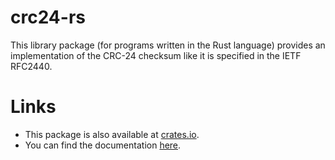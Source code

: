 # crc24-rs

This library package (for programs written in the Rust language) provides
an implementation of the CRC-24 checksum like it is specified in the
IETF RFC2440.

# Links

* This package is also available at [crates.io](https://crates.io/crates/crc24).
* You can find the documentation [here](http://rust-ci.org/sellibitze/crc24-rs/doc/crc24/).
